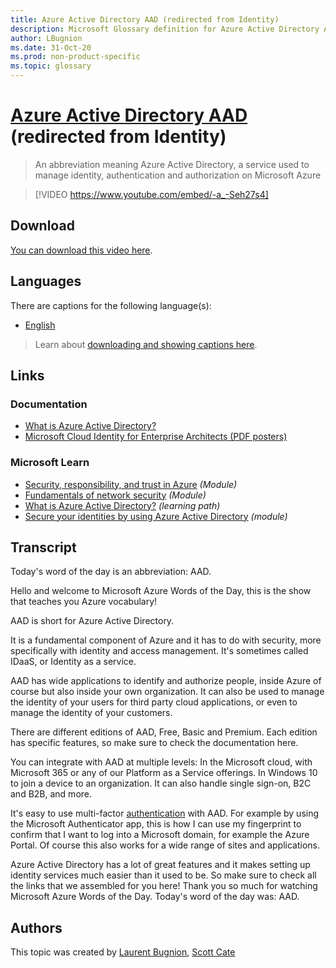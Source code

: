 ```yaml
---
title: Azure Active Directory AAD (redirected from Identity)
description: Microsoft Glossary definition for Azure Active Directory AAD
author: LBugnion
ms.date: 31-Oct-20
ms.prod: non-product-specific
ms.topic: glossary
---
```


# [Azure Active Directory AAD](/glossary/topic/aad/identity) (redirected from Identity)

> An abbreviation meaning Azure Active Directory, a service used to manage identity, authentication and authorization on Microsoft Azure

> [!VIDEO https://www.youtube.com/embed/-a_-Seh27s4]

## Download

[You can download this video here](https://msglossarystore.blob.core.windows.net/videos/aad.en.mp4).

## Languages

There are captions for the following language(s):

- [English](https://msglossarystore.blob.core.windows.net/captions/aad.en.en.srt)

> Learn about [downloading and showing captions here](/glossary/captions).

## Links

### Documentation

- [What is Azure Active Directory?](http://gslb.ch/449)
- [Microsoft Cloud Identity for Enterprise Architects (PDF posters)](http://gslb.ch/440)

### Microsoft Learn

- [Security, responsibility, and trust in Azure](http://gslb.ch/459) *(Module)*
- [Fundamentals of network security](http://gslb.ch/460) *(Module)*
- [What is Azure Active Directory?](http://gslb.ch/450) *(learning path)*
- [Secure your identities by using Azure Active Directory](http://gslb.ch/451) *(module)*

## Transcript

Today's word of the day is an abbreviation: AAD.

Hello and welcome to Microsoft Azure Words of the Day, this is the show that teaches you Azure vocabulary!

AAD is short for Azure Active Directory.

It is a fundamental component of Azure and it has to do with security, more specifically with identity and access management. It's sometimes called IDaaS, or Identity as a service.

AAD has wide applications to identify and authorize people, inside Azure of course but also inside your own organization. It can also be used to manage the identity of your users for third party cloud applications, or even to manage the identity of your customers.

There are different editions of AAD, Free, Basic and Premium. Each edition has specific features, so make sure to check the documentation here.

You can integrate with AAD at multiple levels: In the Microsoft cloud, with Microsoft 365 or any of our Platform as a Service offerings. In Windows 10 to join a device to an organization. It can also handle single sign-on, B2C and B2B, and more.

It's easy to use multi-factor [authentication](/glossary/topic/authentication/disambiguation) with AAD. For example by using the Microsoft Authenticator app, this is how I can use my fingerprint to confirm that I want to log into a Microsoft domain, for example the Azure Portal. Of course this also works for a wide range of sites and applications.

Azure Active Directory has a lot of great features and it makes setting up identity services much easier than it used to be. So make sure to check all the links that we assembled for you here! Thank you so much for watching Microsoft Azure Words of the Day. Today's word of the day was: AAD.

## Authors

This topic was created by [Laurent Bugnion](http://twitter.com/@LBugnion), [Scott Cate](http://twitter.com/@ScottCate)
